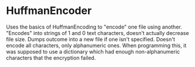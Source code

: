 # HuffmanEncoder
Uses the basics of HuffmanEncoding to "encode" one file using another.  "Encodes" into strings of 1 and 0 text characters, doesn't actually decrease file size.  Dumps outcome into a new file if one isn't specified. Doesn't encode all characters, only alphanumeric ones.  When programming this, it was supposed to use a dictionary which had enough non-alphanumeric characters that the encryption failed.  
